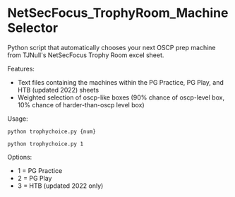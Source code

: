 # NetSecFocus_TrophyRoom_MachineSelector

Python script that automatically chooses your next OSCP prep machine from TJNull's NetSecFocus Trophy Room excel sheet.

Features:
 - Text files containing the machines within the PG Practice, PG Play, and HTB (updated 2022) sheets
 - Weighted selection of oscp-like boxes (90% chance of oscp-level box, 10% chance of harder-than-oscp level box)
 
 Usage:
 ```
 python trophychoice.py {num}
 
 python trophychoice.py 1
 ```
Options:
  - 1 = PG Practice
  - 2 = PG Play
  - 3 = HTB (updated 2022 only)
  
  
  
